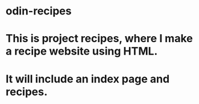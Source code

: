 # odin-recipes
# This is project recipes, where I make a recipe website using HTML.
# It will include an index page and recipes.